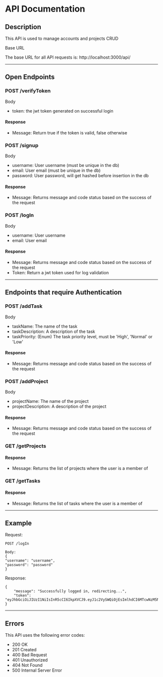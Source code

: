 # API Documentation

## Description

This API is used to manage accounts and projects CRUD

Base URL

The base URL for all API requests is:
http://localhost:3000/api/

------------

## Open Endpoints

### POST /verifyToken

Body

- token: the jwt token generated on successful login

#### Response

- Message: Return true if the token is valid, false otherwise

### POST /signup

Body

- username: User username (must be unique in the db)
- email: User email (must be unique in the db)
- password: User password, will get hashed before insertion in the db

#### Response

- Message: Returns message and code status based on the success of the request

### POST /logIn

Body

- username: User username
- email: User email

#### Response

- Message: Returns message and code status based on the success of the request
- Token: Return a jwt token used for log validation

----------------------------------------------------

## Endpoints that require Authentication

### POST /addTask

Body

- taskName: The name of the task
- taskDescription: A description of the task
- taskPriority: (Enum) The task priority level, must be 'High', 'Normal' or 'Low'

#### Response

- Message: Returns message and code status based on the success of the request

### POST /addProject

Body

- projectName: The name of the project
- projectDescription: A description of the project

#### Response

- Message: Returns message and code status based on the success of the request

### GET /getProjects

#### Response

- Message: Returns the list of projects where the user is a member of

### GET /getTasks

#### Response

- Message: Returns the list of tasks where the user is a member of

----------------------------------------------------

## Example

Request:

    POST /logIn

    Body:
    {
    "username": "username",
    "password": "password"
    }

Response:

```{
{
    "message": "Successfully logged in, redirecting...",
    "token": "eyJhbGciOiJIUzI1NiIsInR5cCI6IkpXVCJ9.eyJ1c2VySWQiOjEsImlhdCI6MTcwNzM5NjE2OSwiZXhwIjoxNzA5OTg4MTY5fQ.QMOpWsJg3jgzcTa9GbiP9cBH2pFDvscQ2yx1bpIXorc",
}
```

--------------

## Errors

This API uses the following error codes:

- 200 OK
- 201 Created
- 400 Bad Request
- 401 Unauthorized
- 404 Not Found
- 500 Internal Server Error